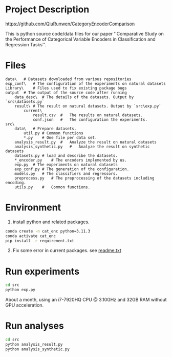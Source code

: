 # Project Description

https://github.com/QiuRunwen/CategoryEncoderComparison

This is python source code/data files for our paper ''Comparative Study on the Performance of Categorical Variable Encoders in Classification and Regression Tasks''.

# Files

```
data\	# Datasets downloaded from various repositories
exp_conf\	# The configuration of the experiments on natural datasets
Library\	# Files used to fix existing package bugs
output	# The output of the source code after running
	data_desc\	# The details of the datasets. Output by `src\datasets.py`
    result\	# The result on natural datasets. Output by `src\exp.py`
    	current\
    		result.csv	#	The results on natural datasets.
    		conf.json	#	The configuration the experiments.
src\	 
    data\	# Prepare datasets.
		util.py	# Common functions
		*.py	# One file per data set.
	analysis_result.py	#	Analyze the result on natural datasets
	analysis_synthetic.py	#	Analyze the result on synthetic datasets
	datasets.py	# load and describe the datasets.
	*_encoder.py	# The encoders implemented by us.
	exp.py	# The experiments on natural datasets
	exp_conf.py	# The generation of the configuration.
	models.py	# The classifiers and regressors.
	preprocess.py	# The preprocessing of the datasets including encoding.
	utils.py	#	Common functions.
```

# Environment

1. install python and related packages.

```bash
conda create -n cat_enc python=3.11.3
conda activate cat_enc
pip install -r requirement.txt
```

2. Fix some error in current packages. see [readme.txt](Library\readme.txt) 

# Run experiments

```bash
cd src
python exp.py
```

About a month, using an i7-7920HQ CPU @ 3.10GHz and 32GB RAM without GPU acceleration.

# Run analyses

```bash
cd src
python analysis_result.py
python analysis_synthetic.py
```